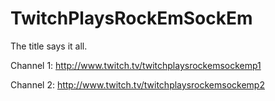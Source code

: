 TwitchPlaysRockEmSockEm
=======================

The title says it all.

Channel 1: http://www.twitch.tv/twitchplaysrockemsockemp1

Channel 2: http://www.twitch.tv/twitchplaysrockemsockemp2